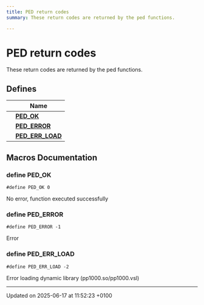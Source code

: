 ```yaml
---
title: PED return codes
summary: These return codes are returned by the ped functions. 

---
```


# PED return codes

These return codes are returned by the ped functions. 

## Defines

|                | Name           |
| -------------- | -------------- |
|  | **[PED_OK](group___p_e_d___r_e_t_u_r_n___c_o_d_e_s.md#define-ped-ok)**  |
|  | **[PED_ERROR](group___p_e_d___r_e_t_u_r_n___c_o_d_e_s.md#define-ped-error)**  |
|  | **[PED_ERR_LOAD](group___p_e_d___r_e_t_u_r_n___c_o_d_e_s.md#define-ped-err-load)**  |




## Macros Documentation

### define PED_OK

```
#define PED_OK 0
```


No error, function executed successfully 


### define PED_ERROR

```
#define PED_ERROR -1
```


Error 


### define PED_ERR_LOAD

```
#define PED_ERR_LOAD -2
```


Error loading dynamic library (pp1000.so/pp1000.vsl) 




-------------------------------

Updated on 2025-06-17 at 11:52:23 +0100